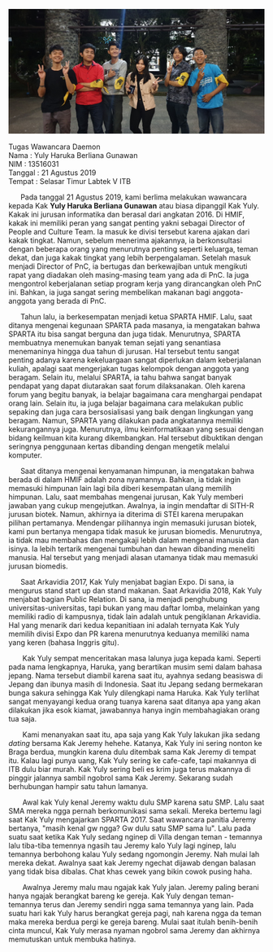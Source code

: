 ![photo](16518003-16518043-16518057-16518217-16518266.jpg)

Tugas Wawancara Daemon  
Nama    : Yuly Haruka Berliana Gunawan  
NIM     : 13516031  
Tanggal : 21 Agustus 2019   
Tempat  : Selasar Timur Labtek V ITB  


&nbsp;&nbsp;&nbsp;&nbsp;&nbsp;&nbsp;Pada tanggal 21 Agustus 2019, kami berlima melakukan wawancara kepada Kak **Yuly Haruka Berliana Gunawan** atau biasa dipanggil Kak Yuly. Kakak ini jurusan informatika dan berasal dari angkatan 2016. Di HMIF, kakak ini memiliki peran yang sangat penting yakni sebagai Director of People and Culture Team. Ia masuk ke divisi tersebut karena ajakan dari kakak tingkat. Namun, sebelum menerima ajakannya, ia berkonsultasi dengan beberapa orang yang menurutnya penting seperti keluarga, teman dekat, dan juga kakak tingkat yang lebih berpengalaman. Setelah masuk menjadi Director of PnC, ia bertugas dan berkewajiban untuk mengikuti rapat yang diadakan oleh masing-masing team yang ada di PnC. Ia juga mengontrol keberjalanan setiap program kerja yang dirancangkan oleh PnC ini. Bahkan, ia juga sangat sering membelikan makanan bagi anggota-anggota yang berada di PnC.

&nbsp;&nbsp;&nbsp;&nbsp;&nbsp;&nbsp;Tahun lalu, ia berkesempatan menjadi ketua SPARTA HMIF. Lalu, saat ditanya mengenai kegunaan SPARTA pada masanya, ia mengatakan bahwa SPARTA itu bisa sangat berguna dan juga tidak. Menurutnya, SPARTA membuatnya menemukan banyak teman sejati yang senantiasa menemaninya  hingga dua tahun di jurusan. Hal tersebut tentu sangat penting adanya karena kekeluargaan sangat diperlukan dalam keberjalanan kuliah, apalagi saat mengerjakan tugas kelompok dengan anggota yang beragam. Selain itu, melalui SPARTA, ia tahu bahwa sangat banyak pendapat yang dapat diutarakan saat forum dilaksanakan. Oleh karena forum yang begitu banyak, ia belajar bagaimana cara menghargai pendapat orang lain. Selain itu, ia juga belajar bagaimana cara melakukan public sepaking dan juga cara bersosialisasi yang baik dengan lingkungan yang beragam. Namun, SPARTA yang dilakukan pada angkatannya memiliki kekurangannya juga. Menurutnya, ilmu keinformatikaan yang sesuai dengan bidang keilmuan kita kurang dikembangkan. Hal tersebut dibuktikan dengan seringnya penggunaan kertas dibanding dengan mengetik melalui komputer.

&nbsp;&nbsp;&nbsp;&nbsp;&nbsp;&nbsp;Saat ditanya mengenai kenyamanan himpunan, ia mengatakan bahwa berada di dalam HMIF adalah zona nyamannya. Bahkan, ia tidak ingin memasuki himpunan lain lagi bila diberi kesempatan ulang memilih himpunan. Lalu, saat membahas mengenai jurusan, Kak Yuly memberi jawaban yang cukup mengejutkan. Awalnya, ia ingin mendaftar di SITH-R jurusan biotek. Namun, akhirnya ia diterima di STEI karena merupakan pilihan pertamanya. Mendengar pilihannya ingin memasuki jurusan biotek, kami pun bertanya mengapa tidak masuk ke jurusan biomedis. Menurutnya, ia tidak mau membahas dan mengakaji lebih dalam mengenai manusia dan isinya. Ia lebih tertarik mengenai tumbuhan dan hewan dibanding meneliti manusia. Hal tersebut yang menjadi alasan utamanya tidak mau memasuki jurusan biomedis.

&nbsp;&nbsp;&nbsp;&nbsp;&nbsp;&nbsp;Saat Arkavidia 2017, Kak Yuly menjabat bagian Expo. Di sana, ia mengurus stand start up dan stand makanan. Saat Arkavidia 2018, Kak Yuly menjabat bagian Public Relation. Di sana, ia menjadi penghubung universitas-universitas, tapi bukan yang mau daftar lomba, melainkan yang memiliki radio di kampusnya, tidak lain adalah untuk pengiklanan Arkavidia. Hal yang menarik dari kedua kepanitiaan ini adalah ternyata Kak Yuly memilih divisi Expo dan PR karena menurutnya keduanya memiliki nama yang keren (bahasa Inggris gitu).

&nbsp;&nbsp;&nbsp;&nbsp;&nbsp;&nbsp; Kak Yuly sempat menceritakan masa lalunya juga kepada kami. Seperti pada nama lengkapnya, Haruka, yang berartikan musim semi dalam bahasa jepang. Nama tersebut diambil karena saat itu, ayahnya sedang beasiswa di Jepang dan ibunya masih di Indonesia. Saat itu Jepang sedang bermekaran bunga sakura sehingga Kak Yuly dilengkapi nama Haruka. Kak Yuly terlihat sangat menyayangi kedua orang tuanya karena saat ditanya apa yang akan dilakukan jika esok kiamat, jawabannya hanya ingin membahagiakan orang tua saja.

&nbsp;&nbsp;&nbsp;&nbsp;&nbsp;&nbsp; Kami menanyakan saat itu, apa saja yang Kak Yuly lakukan jika sedang *dating* bersama Kak Jeremy hehehe. Katanya, Kak Yuly ini sering nonton ke Braga berdua, mungkin karena dulu ditembak sama Kak Jeremy di tempat itu. Kalau lagi punya uang, Kak Yuly sering ke cafe-cafe, tapi makannya di ITB dulu biar murah. Kak Yuly sering beli es krim juga terus makannya di pinggir jalannya sambil ngobrol sama Kak Jeremy. Sekarang sudah berhubungan hampir satu tahun lamanya.

&nbsp;&nbsp;&nbsp;&nbsp;&nbsp;&nbsp; Awal kak Yuly kenal Jeremy waktu dulu SMP karena satu SMP. Lalu saat SMA mereka ngga pernah berkomunikasi sama sekali. Mereka bertemu lagi saat Kak Yuly mengajarkan SPARTA 2017. Saat wawancara panitia Jeremy bertanya, "masih kenal gw ngga? Gw dulu satu SMP sama lu". Lalu pada suatu saat ketika Kak Yuly sedang nginep di Villa dengan teman - temannya lalu tiba-tiba temennya ngasih tau Jeremy kalo Yuly lagi nginep, lalu temannya berbohong kalau Yuly sedang ngomongin Jeremy. Nah mulai lah mereka dekat. Awalnya saat kak Jeremy ngechat dijawab dengan balasan yang tidak bisa dibalas. Chat khas cewek yang bikin cowok pusing haha.

&nbsp;&nbsp;&nbsp;&nbsp;&nbsp;&nbsp; Awalnya Jeremy malu mau ngajak kak Yuly jalan. Jeremy paling berani hanya ngajak berangkat bareng ke gereja. Kak Yuly dengan teman-temannya terus dan Jeremy sendiri ngga sama temannya yang lain. Pada suatu hari kak Yuly harus berangkat gereja pagi, nah karena ngga da teman maka mereka berdua pergi ke gereja bareng. Mulai saat itulah benih-benih cinta muncul, Kak Yuly merasa nyaman ngobrol sama Jeremy dan akhirnya memutuskan untuk membuka hatinya.